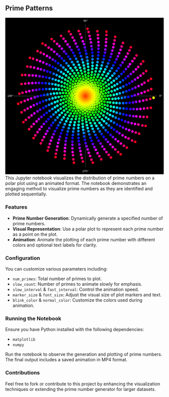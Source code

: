 
## Prime Patterns
![Alt text for the image](https://github.com/Tonumoy/Primes_on_Poles/blob/main/Prime_patterns.png)
This Jupyter notebook visualizes the distribution of prime numbers on a polar plot using an animated format. The notebook demonstrates an engaging method to visualize prime numbers as they are identified and plotted sequentially.

### Features
- **Prime Number Generation**: Dynamically generate a specified number of prime numbers.
- **Visual Representation**: Use a polar plot to represent each prime number as a point on the plot.
- **Animation**: Animate the plotting of each prime number with different colors and optional text labels for clarity.

### Configuration
You can customize various parameters including:
- `num_primes`: Total number of primes to plot.
- `slow_count`: Number of primes to animate slowly for emphasis.
- `slow_interval` & `fast_interval`: Control the animation speed.
- `marker_size` & `font_size`: Adjust the visual size of plot markers and text.
- `blink_color` & `normal_color`: Customize the colors used during animation.

### Running the Notebook
Ensure you have Python installed with the following dependencies:
- `matplotlib`
- `numpy`

Run the notebook to observe the generation and plotting of prime numbers. The final output includes a saved animation in MP4 format.

### Contributions
Feel free to fork or contribute to this project by enhancing the visualization techniques or extending the prime number generator for larger datasets.

